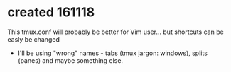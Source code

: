 # created 161118

This tmux.conf will probably be better for Vim user... but shortcuts can be easly be changed
- I'll be using "wrong" names - tabs (tmux jargon: windows), splits (panes) and maybe something else.

